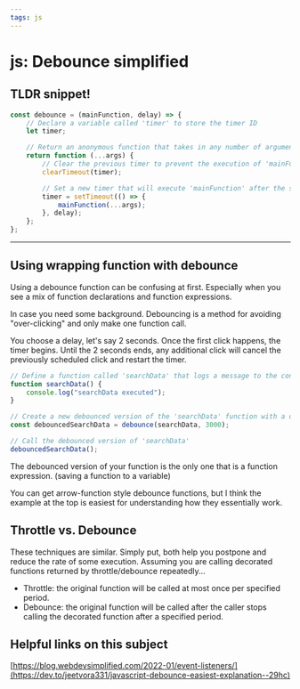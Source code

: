 ```yaml
---
tags: js
---
```


# js: Debounce simplified

## TLDR snippet!

```js
const debounce = (mainFunction, delay) => {
    // Declare a variable called 'timer' to store the timer ID
    let timer;

    // Return an anonymous function that takes in any number of arguments
    return function (...args) {
        // Clear the previous timer to prevent the execution of 'mainFunction'
        clearTimeout(timer);

        // Set a new timer that will execute 'mainFunction' after the specified delay
        timer = setTimeout(() => {
            mainFunction(...args);
        }, delay);
    };
};
```

___

## Using wrapping function with debounce

Using a debounce function can be confusing at first.  Especially when you see a mix of function declarations and function expressions.

In case you need some background.  Debouncing is a method for avoiding "over-clicking" and only make one function call.

You choose a delay, let's say 2 seconds.  Once the first click happens, the timer begins.  Until the 2 seconds ends, any additional click will cancel the previously scheduled click and restart the timer.


```js
// Define a function called 'searchData' that logs a message to the console
function searchData() {
    console.log("searchData executed");
}

// Create a new debounced version of the 'searchData' function with a delay of 3000 milliseconds (3 seconds)
const debouncedSearchData = debounce(searchData, 3000);

// Call the debounced version of 'searchData'
debouncedSearchData();
```

The debounced version of your function is the only one that is a function expression.  (saving a function to a variable)

You can get arrow-function style debounce functions, but I think the example at the top is easiest for understanding how they essentially work.

## Throttle vs. Debounce

These techniques are similar.  Simply put, both help you postpone and reduce the rate of some execution. Assuming you are calling decorated functions returned by throttle/debounce repeatedly...

- Throttle: the original function will be called at most once per specified period.
- Debounce: the original function will be called after the caller stops calling the decorated function after a specified period.

## Helpful links on this subject

[https://blog.webdevsimplified.com/2022-01/event-listeners/](https://dev.to/jeetvora331/javascript-debounce-easiest-explanation--29hc)
